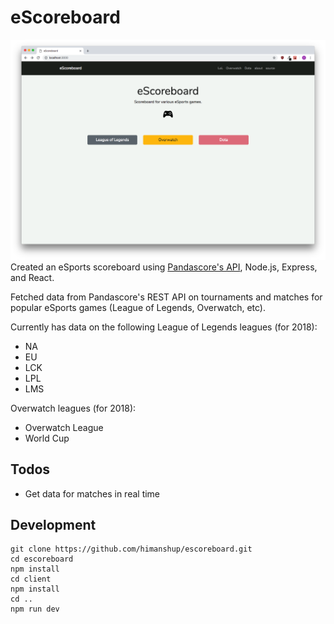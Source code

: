# eScoreboard

![Image 1](https://raw.githubusercontent.com/himanshup/escoreboard/master/screenshots/image1.png)  
Created an eSports scoreboard using [Pandascore's API](https://pandascore.co/), Node.js, Express, and React.


Fetched data from Pandascore's REST API on tournaments and matches for popular eSports games (League of Legends, Overwatch, etc).  

Currently has data on the following League of Legends leagues (for 2018): 
* NA
* EU
* LCK
* LPL
* LMS  

Overwatch leagues (for 2018):
* Overwatch League
* World Cup

## Todos
* Get data for matches in real time

## Development

```
git clone https://github.com/himanshup/escoreboard.git
cd escoreboard
npm install
cd client
npm install
cd ..
npm run dev
```
